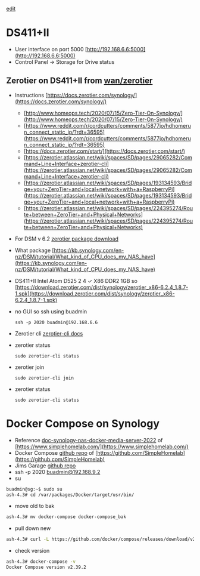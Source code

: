 [edit]()

# DS411+II
- User interface on port 5000 [http://192.168.6.6:5000](http://192.168.6.6:5000)
- Control Panel -> Storage for Drive status

## Zerotier on DS411+II from [wan/zerotier](../../../wan/zerotier)
- Instructions [https://docs.zerotier.com/synology/](https://docs.zerotier.com/synology/)
  - [http://www.homeops.tech/2020/07/15/Zero-Tier-On-Synology/](http://www.homeops.tech/2020/07/15/Zero-Tier-On-Synology/)
  - [https://www.reddit.com/r/cordcutters/comments/5877jo/hdhomerun_connect_static_ip/?rdt=36595](https://www.reddit.com/r/cordcutters/comments/5877jo/hdhomerun_connect_static_ip/?rdt=36595)
  - [https://docs.zerotier.com/start/](https://docs.zerotier.com/start/)
  - [https://zerotier.atlassian.net/wiki/spaces/SD/pages/29065282/Command+Line+Interface+zerotier-cli](https://zerotier.atlassian.net/wiki/spaces/SD/pages/29065282/Command+Line+Interface+zerotier-cli)
  - [https://zerotier.atlassian.net/wiki/spaces/SD/pages/193134593/Bridge+your+ZeroTier+and+local+network+with+a+RaspberryPi](https://zerotier.atlassian.net/wiki/spaces/SD/pages/193134593/Bridge+your+ZeroTier+and+local+network+with+a+RaspberryPi)
  - [https://zerotier.atlassian.net/wiki/spaces/SD/pages/224395274/Route+between+ZeroTier+and+Physical+Networks](https://zerotier.atlassian.net/wiki/spaces/SD/pages/224395274/Route+between+ZeroTier+and+Physical+Networks)

- For DSM v 6.2 [zerotier package download](https://download.zerotier.com/dist/synology/)
- What package [https://kb.synology.com/en-nz/DSM/tutorial/What_kind_of_CPU_does_my_NAS_have](https://kb.synology.com/en-nz/DSM/tutorial/What_kind_of_CPU_does_my_NAS_have)
- DS411+II	Intel Atom D525	2	4	✓	X86	DDR2 1GB so [https://download.zerotier.com/dist/synology/zerotier_x86-6.2.4_1.8.7-1.spk](https://download.zerotier.com/dist/synology/zerotier_x86-6.2.4_1.8.7-1.spk)
- no GUI so ssh using buadmin
  ```
  ssh -p 2020 buadmin@192.168.6.6
  ```
- Zerotier cli [zerotier-cli docs](https://zerotier.atlassian.net/wiki/spaces/SD/pages/29065282/Command+Line+Interface+zerotier-cli)
- zerotier status
  ```
  sudo zerotier-cli status
  ```
- zerotier join
  ```
  sudo zerotier-cli join
  ```
- zerotier status
  ```
  sudo zerotier-cli status
  ```

# Docker Compose on Synology
- Reference [doc-synology-nas-docker-media-server-2022](https://www.simplehomelab.com/synology-nas-docker-media-server-2022/) of [https://www.simplehomelab.com/](https://www.simplehomelab.com/)
- Docker Compose [github repo](https://github.com/SimpleHomelab/Docker-Traefik) of [https://github.com/SimpleHomelab](https://github.com/SimpleHomelab)
- Jims Garage [github repo](https://github.com/JamesTurland/JimsGarage)
- ssh -p 2020 buadmin@192.168.9.2
- su
```bash
buadmin@sg:~$ sudo su
ash-4.3# cd /var/packages/Docker/target/usr/bin/
```
- move old to bak
```bash
ash-4.3# mv docker-compose docker-compose_bak
```
- pull down new
```bash
ash-4.3# curl -L https://github.com/docker/compose/releases/download/v2.39.2/docker-compose-`uname -s`-`uname -m` -o docker-compose
```
- check version
```bash
ash-4.3# docker-compose -v
Docker Compose version v2.39.2
```
